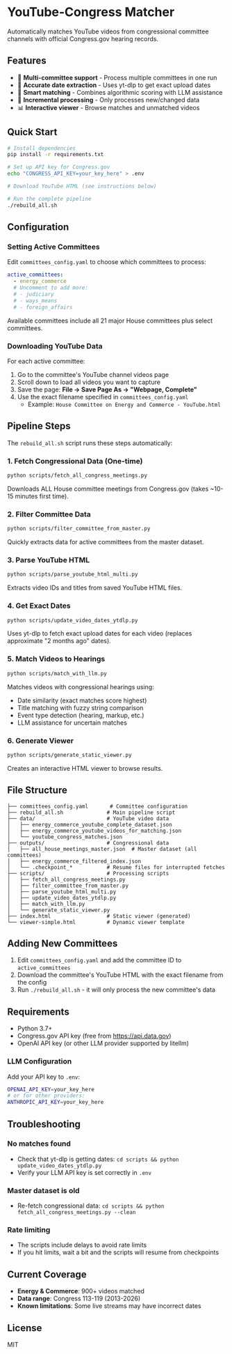 # YouTube-Congress Matcher

Automatically matches YouTube videos from congressional committee channels with official Congress.gov hearing records.

## Features

- 🎯 **Multi-committee support** - Process multiple committees in one run
- 📅 **Accurate date extraction** - Uses yt-dlp to get exact upload dates
- 🤖 **Smart matching** - Combines algorithmic scoring with LLM assistance
- 🔄 **Incremental processing** - Only processes new/changed data
- 📊 **Interactive viewer** - Browse matches and unmatched videos

## Quick Start

```bash
# Install dependencies
pip install -r requirements.txt

# Set up API key for Congress.gov
echo "CONGRESS_API_KEY=your_key_here" > .env

# Download YouTube HTML (see instructions below)

# Run the complete pipeline
./rebuild_all.sh
```

## Configuration

### Setting Active Committees

Edit `committees_config.yaml` to choose which committees to process:

```yaml
active_committees:
  - energy_commerce
  # Uncomment to add more:
  # - judiciary
  # - ways_means
  # - foreign_affairs
```

Available committees include all 21 major House committees plus select committees.

### Downloading YouTube Data

For each active committee:

1. Go to the committee's YouTube channel videos page
2. Scroll down to load all videos you want to capture
3. Save the page: **File → Save Page As → "Webpage, Complete"**
4. Use the exact filename specified in `committees_config.yaml`
   - Example: `House Committee on Energy and Commerce - YouTube.html`

## Pipeline Steps

The `rebuild_all.sh` script runs these steps automatically:

### 1. Fetch Congressional Data (One-time)
```bash
python scripts/fetch_all_congress_meetings.py
```
Downloads ALL House committee meetings from Congress.gov (takes ~10-15 minutes first time).

### 2. Filter Committee Data
```bash
python scripts/filter_committee_from_master.py
```
Quickly extracts data for active committees from the master dataset.

### 3. Parse YouTube HTML
```bash
python scripts/parse_youtube_html_multi.py
```
Extracts video IDs and titles from saved YouTube HTML files.

### 4. Get Exact Dates
```bash
python scripts/update_video_dates_ytdlp.py
```
Uses yt-dlp to fetch exact upload dates for each video (replaces approximate "2 months ago" dates).

### 5. Match Videos to Hearings
```bash
python scripts/match_with_llm.py
```
Matches videos with congressional hearings using:
- Date similarity (exact matches score highest)
- Title matching with fuzzy string comparison
- Event type detection (hearing, markup, etc.)
- LLM assistance for uncertain matches

### 6. Generate Viewer
```bash
python scripts/generate_static_viewer.py
```
Creates an interactive HTML viewer to browse results.

## File Structure

```
├── committees_config.yaml       # Committee configuration
├── rebuild_all.sh              # Main pipeline script
├── data/                       # YouTube video data
│   ├── energy_commerce_youtube_complete_dataset.json
│   ├── energy_commerce_youtube_videos_for_matching.json
│   └── youtube_congress_matches.json
├── outputs/                    # Congressional data
│   ├── all_house_meetings_master.json  # Master dataset (all committees)
│   ├── energy_commerce_filtered_index.json
│   └── .checkpoint_*           # Resume files for interrupted fetches
├── scripts/                    # Processing scripts
│   ├── fetch_all_congress_meetings.py
│   ├── filter_committee_from_master.py
│   ├── parse_youtube_html_multi.py
│   ├── update_video_dates_ytdlp.py
│   ├── match_with_llm.py
│   └── generate_static_viewer.py
├── index.html                  # Static viewer (generated)
└── viewer-simple.html          # Dynamic viewer template
```

## Adding New Committees

1. Edit `committees_config.yaml` and add the committee ID to `active_committees`
2. Download the committee's YouTube HTML with the exact filename from the config
3. Run `./rebuild_all.sh` - it will only process the new committee's data

## Requirements

- Python 3.7+
- Congress.gov API key (free from https://api.data.gov)
- OpenAI API key (or other LLM provider supported by litellm)

### LLM Configuration

Add your API key to `.env`:
```bash
OPENAI_API_KEY=your_key_here
# or for other providers:
ANTHROPIC_API_KEY=your_key_here
```

## Troubleshooting

### No matches found
- Check that yt-dlp is getting dates: `cd scripts && python update_video_dates_ytdlp.py`
- Verify your LLM API key is set correctly in `.env`

### Master dataset is old
- Re-fetch congressional data: `cd scripts && python fetch_all_congress_meetings.py --clean`

### Rate limiting
- The scripts include delays to avoid rate limits
- If you hit limits, wait a bit and the scripts will resume from checkpoints

## Current Coverage

- **Energy & Commerce**: 900+ videos matched
- **Data range**: Congress 113-119 (2013-2026)
- **Known limitations**: Some live streams may have incorrect dates

## License

MIT